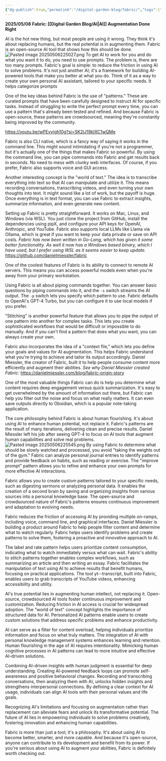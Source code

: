 ```yaml
---
{"dg-publish":true,"permalink":"/digital-garden-blog/fabric/","tags":["Blog","ai","Fabric"]}
---
```


**2025/05/08**
**Fabric: [[Digital Garden Blog/AI\|AI]] Augmentation Done Right**

AI is the hot new thing, but most people are using it wrong. They think it's about replacing humans, but the real potential is in augmenting them. Fabric is an open-source AI tool that shows how this should be done.
![Pasted image 20250506225027.png](/img/user/Pasted%20image%2020250506225027.png)
To get AI to work for you and do what you want it to do, you need to use prompts. The problem is, there are too many prompts. Fabric's goal is simple: to reduce the friction in using AI to solve problems. It's not just another AI; it's a framework for building AI-powered tools that make you better at what you do. Think of it as a way to create your own personal AI assistant, tailored to your specific needs. It helps categorize prompts 

One of the key ideas behind Fabric is the use of "patterns." These are curated prompts that have been carefully designed to instruct AI for specific tasks. Instead of struggling to write the perfect prompt every time, you can use a pattern that's already been tested and refined. And because Fabric is open-source, these patterns are crowdsourced, meaning they're constantly being improved by the community.

https://youtu.be/wPEyyigh10g?si=SK2jJ19kIXC1wQMe

Fabric is also CLI native, which is a fancy way of saying it works in the command line. This might sound intimidating if you're not a programmer, but it's actually one of the things that makes Fabric so powerful. By using the command line, you can pipe commands into Fabric and get results back in seconds. No need to mess with clunky web interfaces. Of course, if you prefer, Fabric also supports voice and GUI access.

Another interesting concept is the "world of text." The idea is to transcribe everything into text so that AI can manipulate and utilize it. This means recording conversations, transcribing videos, and even turning your own thoughts into text. It might sound like a lot of work, but the payoff is huge. Once everything is in text format, you can use Fabric to extract insights, summarize information, and even generate new content.

Setting up Fabric is pretty straightforward. It works on Mac, Linux, and Windows (via WSL). You just clone the project from GitHub, install the dependencies using pipX, and configure your API keys for OpenAI, Anthropic, and YouTube. Fabric also supports local LLMs like Llama via Ollama, which is great if you want to keep your data private or save on API costs. *Fabric has now been written in Go-Lang, which has given it some better functionality. As well it now has a Windows based binary, which I have used, but I prefer using WSL as it seems easier to keep update.* https://github.com/danielmiessler/fabric

One of the coolest features of Fabric is its ability to connect to remote AI servers. This means you can access powerful models even when you're away from your primary workstation.

Using Fabric is all about piping commands together. You can answer basic questions by piping commands into it, and the `-s` switch streams the AI output. The `-p` switch lets you specify which pattern to use. Fabric defaults to OpenAI's GPT-4 Turbo, but you can configure it to use local models if you prefer.

"Stitching" is another powerful feature that allows you to pipe the output of one pattern into another for complex tasks. This lets you create sophisticated workflows that would be difficult or impossible to do manually. And if you can't find a pattern that does what you want, you can always create your own.

Fabric also incorporates the idea of a "context file," which lets you define your goals and values for AI augmentation. This helps Fabric understand what you're trying to achieve and tailor its output accordingly. Daniel Miessler, the creator of Fabric, built it to help people consume content more efficiently and augment their abilities. *See why Daniel Miessler created Fabric:* https://danielmiessler.com/blog/fabric-origin-story

One of the most valuable things Fabric can do is help you determine what content requires deep engagement versus quick summarization. It's easy to get overwhelmed by the amount of information out there, but Fabric can help you filter out the noise and focus on what really matters. It can even save outputs directly to Obsidian, which is a popular note-taking application.

The core philosophy behind Fabric is about human flourishing. It's about using AI to enhance human potential, not replace it. Fabric's patterns are the result of many iterations, delivering clean and precise results. Daniel Miessler left his job after seeing GPT-4 to focus on AI tools that augment human capabilities and solve real problems.
![Pasted image 20250506225545.png](/img/user/Pasted%20image%2020250506225545.png)
By using Fabric to determine what should be slowly watched and processed, you avoid "taking the weights out of the gym." Fabric can analyze personal journal entries to identify patterns and provide feedback on habits, such as reading or exercise. The "improve prompt" pattern allows you to refine and enhance your own prompts for more effective AI interactions.

Fabric allows you to create custom patterns tailored to your specific needs, such as digesting sermons or analyzing personal data. It enables the creation of a second brain by saving and organizing insights from various sources into a personal knowledge base. The open-source and crowdsourced nature of Fabric's patterns ensures continuous improvement and adaptation to evolving needs.

Fabric reduces the friction of accessing AI by providing multiple on-ramps, including voice, command line, and graphical interfaces. Daniel Miessler is building a product around Fabric to help people filter content and determine what to watch regularly. Fabric helps users identify problems and create patterns to solve them, fostering a proactive and innovative approach to AI.

The label and rate pattern helps users prioritize content consumption, indicating what to watch immediately versus what can wait. Fabric's ability to stitch patterns together enables complex workflows, such as summarizing an article and then writing an essay. Fabric facilitates the manipulation of text using AI to achieve results that benefit humans, focusing on practical applications. The tool yt--transcript, built into Fabric, enables users to grab transcripts of YouTube videos, enhancing accessibility and utility.

AI's true potential lies in augmenting human intellect, not replacing it. Open-source, crowdsourced AI tools foster continuous improvement and customization. Reducing friction in AI access is crucial for widespread adoption. The "world of text" concept highlights the importance of structured data for AI. Personalized AI patterns enable users to create custom solutions that address specific problems and enhance productivity.

AI can serve as a filter for content overload, helping individuals prioritize information and focus on what truly matters. The integration of AI with personal knowledge management systems enhances learning and retention. Human flourishing in the age of AI requires intentionality. Mimicking human cognitive processes in AI patterns can lead to more intuitive and effective AI-driven solutions.

Combining AI-driven insights with human judgment is essential for deep understanding. Creating AI-powered feedback loops can promote self-awareness and positive behavioral changes. Recording and transcribing conversations, then analyzing them with AI, unlocks hidden insights and strengthens interpersonal connections. By defining a clear context for AI usage, individuals can align AI tools with their personal values and life goals.

Recognizing AI's limitations and focusing on augmentation rather than replacement can alleviate fears and unlock its transformative potential. The future of AI lies in empowering individuals to solve problems creatively, fostering innovation and enhancing human capabilities.

Fabric is more than just a tool; it's a philosophy. It's about using AI to become better, smarter, and more capable. And because it's open-source, anyone can contribute to its development and benefit from its power. If you're serious about using AI to augment your abilities, Fabric is definitely worth checking out.
